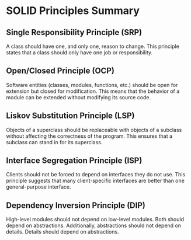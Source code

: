 # SOLID Principles Summary

## Single Responsibility Principle (SRP)
A class should have one, and only one, reason to change. This principle states that a class should only have one job or responsibility.

## Open/Closed Principle (OCP)
Software entities (classes, modules, functions, etc.) should be open for extension but closed for modification. This means that the behavior of a module can be extended without modifying its source code.

## Liskov Substitution Principle (LSP)
Objects of a superclass should be replaceable with objects of a subclass without affecting the correctness of the program. This ensures that a subclass can stand in for its superclass.

## Interface Segregation Principle (ISP)
Clients should not be forced to depend on interfaces they do not use. This principle suggests that many client-specific interfaces are better than one general-purpose interface.

## Dependency Inversion Principle (DIP)
High-level modules should not depend on low-level modules. Both should depend on abstractions. Additionally, abstractions should not depend on details. Details should depend on abstractions.
